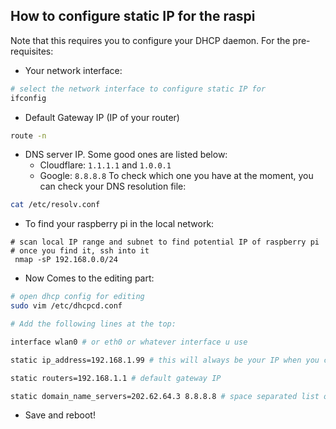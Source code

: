 ## How to configure static IP for the raspi

Note that this requires you to configure your DHCP daemon. For the pre-requisites:

* Your network interface:

```sh
# select the network interface to configure static IP for
ifconfig
```

* Default Gateway IP (IP of your router)

```sh
route -n
```

* DNS server IP. Some good ones are listed below:
	* Cloudflare: `1.1.1.1` and `1.0.0.1`
	* Google: `8.8.8.8`
To check which one you have at the moment, you can check your DNS resolution file:

```sh
cat /etc/resolv.conf
```

* To find your raspberry pi in the local network:

```
# scan local IP range and subnet to find potential IP of raspberry pi
# once you find it, ssh into it
 nmap -sP 192.168.0.0/24
 ```

* Now Comes to the editing part:

```sh
# open dhcp config for editing
sudo vim /etc/dhcpcd.conf

# Add the following lines at the top:

interface wlan0 # or eth0 or whatever interface u use

static ip_address=192.168.1.99 # this will always be your IP when you connect to this gateway

static routers=192.168.1.1 # default gateway IP

static domain_name_servers=202.62.64.3 8.8.8.8 # space separated list of DNS servers
```

* Save and reboot!

